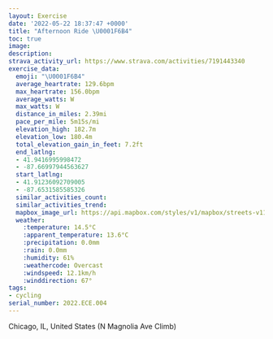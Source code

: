 ```yaml
---
layout: Exercise
date: '2022-05-22 18:37:47 +0000'
title: "Afternoon Ride \U0001F6B4"
toc: true
image:
description:
strava_activity_url: https://www.strava.com/activities/7191443340
exercise_data:
  emoji: "\U0001F6B4"
  average_heartrate: 129.6bpm
  max_heartrate: 156.0bpm
  average_watts: W
  max_watts: W
  distance_in_miles: 2.39mi
  pace_per_mile: 5m15s/mi
  elevation_high: 182.7m
  elevation_low: 180.4m
  total_elevation_gain_in_feet: 7.2ft
  end_latlng:
  - 41.9416995998472
  - -87.66997944563627
  start_latlng:
  - 41.91236092709005
  - -87.6531585585326
  similar_activities_count:
  similar_activities_trend:
  mapbox_image_url: https://api.mapbox.com/styles/v1/mapbox/streets-v11/static/path-5+787af2-1.0(g_y~Ffw~uOCGKCcB%40iBHWFOJg%40z%40%7DBlD_B%7CBmChEgArA%5Df%40uDjGa%40b%40uAdC_BhCwB~Cw%40dAuHjL%5Bb%40QPKDWBeCEqDHcC%3F%7B%40C%7BAF_CFuA%40e%40EaENgD%40%7DBNmBByA%3Fq%40GmAFuDHeH%40kCEq%40FeBDgC%3FcGNcB%3Fy%40BMHQXWTSHIHo%40x%40cBjCkCpDKVm%40dAcBfCcAbBsBtC%5Bl%40URmCfBcFrCGDAJ),pin-s-s+e5b22e(-87.65316,41.91236),pin-s-f+89ae00(-87.66998000000002,41.941690000000015)/auto/800x800?access_token=pk.eyJ1Ijoiam9zaGJlY2ttYW4iLCJhIjoiY205eWR2aDd1MWZ6djJrbXc4a3M0bWZleiJ9.XiG9OWkNcZk2QzjJbxLB4A
  weather:
    :temperature: 14.5°C
    :apparent_temperature: 13.6°C
    :precipitation: 0.0mm
    :rain: 0.0mm
    :humidity: 61%
    :weathercode: Overcast
    :windspeed: 12.1km/h
    :winddirection: 67°
tags:
- cycling
serial_number: 2022.ECE.004
---
```

Chicago, IL, United States (N Magnolia Ave Climb)

